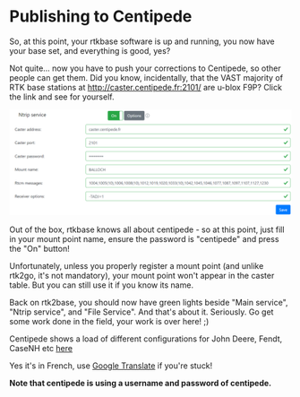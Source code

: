 # Publishing to Centipede

So, at this point, your rtkbase software is up and running, you now have your base set, and everything is good, yes?

Not quite... now you have to push your corrections to Centipede, so other people can get them. Did you know, incidentally, that the VAST majority of RTK base stations at http://caster.centipede.fr:2101/ are u-blox F9P? Click the link and see for yourself.

![Publishing](centipede.png)

Out of the box, rtkbase knows all about centipede - so at this point, just fill in your mount point name, ensure the password is "centipede" and press the "On" button!

Unfortunately, unless you properly register a mount point (and unlike rtk2go, it's not mandatory), your mount point won't appear in the caster table. But you can still use it if you know its name.

Back on rtk2base, you should now have green lights beside "Main service", "Ntrip service", and "File Service". And that's about it. Seriously. Go get some work done in the field, your work is over here! ;)

Centipede shows a load of different configurations for John Deere, Fendt, CaseNH etc [here](https://docs.centipede.fr/docs/proprietaire/tracteurs.html)

Yes it's in French, use [Google Translate](https://docs-centipede-fr.translate.goog/docs/proprietaire/tracteurs.html?_x_tr_sl=auto&_x_tr_tl=en&_x_tr_hl=en-US&_x_tr_pto=wapp) if you're stuck!

**Note that centipede is using a username and password of centipede.**